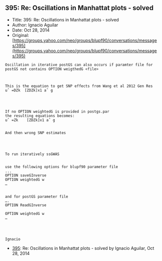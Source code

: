 ## 395: Re: Oscillations in Manhattat plots - solved

- Title: 395: Re: Oscillations in Manhattat plots - solved
- Author: Ignacio Aguilar
- Date: Oct 28, 2014
- Original: [https://groups.yahoo.com/neo/groups/blupf90/conversations/messages/395](https://groups.yahoo.com/neo/groups/blupf90/conversations/messages/395)

```
Oscillation in iterative postGS can also occurs if paramter file for postGS not contains OPTION weigthedG <file>



This is the equation to get SNP effects from Wang et al 2012 Gen Res
uˆ =DZk  [ZDZk]x1 aˆ g  




If no OPTION weightedG is provided in postgs.par
the resulting equations becomes:
uˆ =Zk    [ZDZk]x1 aˆ g  


And then wrong SNP estimates




To run iteratively ssGWAS


use the following options for blupf90 parameter file 
...
OPTION saveGInverse
OPTION weightedG w 
…


and for postGS parameter file 
….
OPTION ReadGInverse

OPTION weightedG w 
…




Ignacio 
```

- [395](0395.md): Re: Oscillations in Manhattat plots - solved by Ignacio Aguilar, Oct 28, 2014
